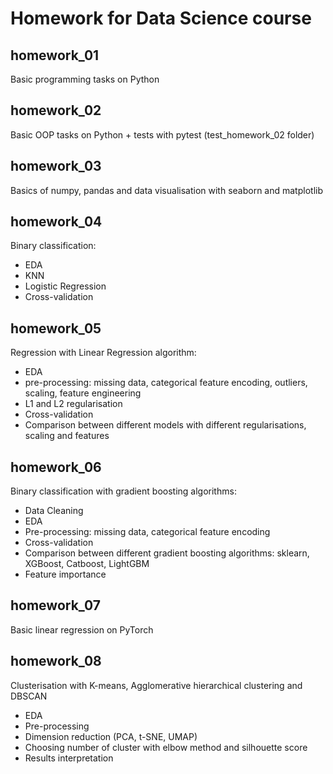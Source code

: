 # Homework for Data Science course
## homework_01
Basic programming tasks on Python
## homework_02
Basic OOP tasks on Python + tests with pytest (test_homework_02 folder)
## homework_03
Basics of numpy, pandas and data visualisation with seaborn and matplotlib
## homework_04
Binary classification:
- EDA
- KNN
- Logistic Regression
- Cross-validation
## homework_05
Regression with Linear Regression algorithm:
- EDA
- pre-processing: missing data, categorical feature encoding, outliers, scaling, feature engineering
- L1 and L2 regularisation
- Cross-validation
- Comparison between different models with different regularisations, scaling and features
## homework_06
Binary classification with gradient boosting algorithms:
- Data Cleaning
- EDA
- Pre-processing: missing data, categorical feature encoding
- Cross-validation
- Comparison between different gradient boosting algorithms: sklearn, XGBoost, Catboost, LightGBM
- Feature importance
## homework_07
Basic linear regression on PyTorch
## homework_08
Clusterisation with K-means, Agglomerative hierarchical clustering and DBSCAN
- EDA
- Pre-processing
- Dimension reduction (PCA, t-SNE, UMAP)
- Choosing number of cluster with elbow method and silhouette score
- Results interpretation
